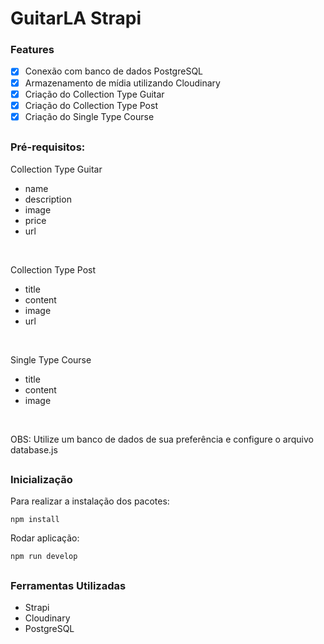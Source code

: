 # GuitarLA Strapi

### Features
- [x] Conexão com banco de dados PostgreSQL
- [x] Armazenamento de mídia utilizando Cloudinary
- [x] Criação do Collection Type Guitar
- [x] Criação do Collection Type Post
- [x] Criação do Single Type Course  

##

### Pré-requisitos:

Collection Type Guitar
- name
- description
- image
- price
- url

<br />

Collection Type Post
- title
- content
- image
- url

<br />

Single Type Course
- title
- content
- image

<br />

OBS: Utilize um banco de dados de sua preferência e configure o arquivo database.js

##

### Inicialização

Para realizar a instalação dos pacotes:
```
npm install
```

Rodar aplicação:
```
npm run develop
```

##

### Ferramentas Utilizadas

- Strapi
- Cloudinary
- PostgreSQL
